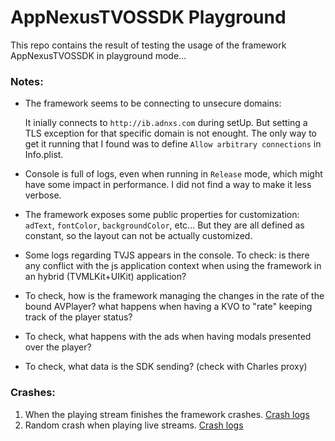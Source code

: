 # AppNexusTVOSSDK Playground

This repo contains the result of testing the usage of the framework AppNexusTVOSSDK in playground mode...

### Notes:
- The framework seems to be connecting to unsecure domains:

   It inially connects to `http://ib.adnxs.com` during setUp. But setting a TLS exception for that specific domain is not enought. The only way to get it running that I found was to define `Allow arbitrary connections` in Info.plist.
   
- Console is full of logs, even when running in `Release` mode, which might have some impact in performance. I did not find a way to make it less verbose.
- The framework exposes some public properties for customization: `adText`, `fontColor`, `backgroundColor`, etc... But they are all defined as constant, so the layout can not be actually customized.
- Some logs regarding TVJS appears in the console. To check: is there any conflict with the js application context when using the framework in an hybrid (TVMLKit+UIKit) application?
- To check, how is the framework managing the changes in the rate of the bound AVPlayer? what happens when having a KVO to "rate" keeping track of the player status?
- To check, what happens with the ads when having modals presented over the player?
- To check, what data is the SDK sending? (check with Charles proxy)

### Crashes:
1. When the playing stream finishes the framework crashes. [Crash logs](crash1.log)
2. Random crash when playing live streams. [Crash logs](crash2.log)

